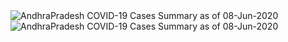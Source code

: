
<img src="https://deepuhub.github.io/COVID-19/GraphsGenerated/08-Jun-2020/AndhraPradesh_08-Jun-2020.jpg" alt="AndhraPradesh COVID-19 Cases Summary as of 08-Jun-2020">
 <br>										  
<img src="https://deepuhub.github.io/COVID-19/GraphsGenerated/08-Jun-2020/Last24Hrs_AndhraPradesh_08-Jun-2020.jpg" alt="AndhraPradesh COVID-19 Cases Summary as of 08-Jun-2020">